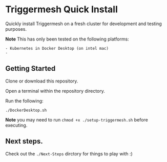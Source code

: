 # Triggermesh Quick Install
Quickly install Triggermesh on a fresh cluster for development and testing purposes.

**Note** This has only been tested on the following platforms:
```
- Kubernetes in Docker Desktop (on intel mac)
-
```

## Getting Started

Clone or download this repository.

Open a terminal within the repository directory.

Run the following:
```
./DockerDesktop.sh
```

**Note** you may need to run `chmod +x ./setup-triggermesh.sh` before executing.

## Next steps.

Check out the `./Next-Steps` dirctory for things to play with :)
